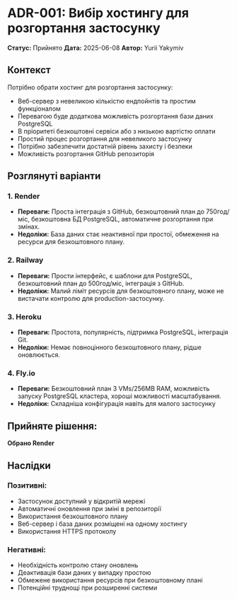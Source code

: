 # ADR-001: Вибір хостингу для розгортання застосунку

**Статус:** Прийнято
**Дата:** 2025-06-08
**Автор:** Yurii Yakymiv

## Контекст
Потрібно обрати хостинг для розгортання застосунку:
- Веб-сервер з невеликою кількістю ендпойнтів та простим функціоналом
- Перевагою буде додаткова можливість розгортання бази даних PostgreSQL
- В пріоритеті безкоштовні сервіси або з низькою вартістю оплати
- Простий процес розгортання для невеликого застосунку
- Потрібно забезпечити достатній рівень захисту і безпеки
- Можливість розгортання GitHub репозиторія

## Розглянуті варіанти

### 1. Render
- **Переваги:** Проста інтеграція з GitHub, безкоштовний план до 750год/міс, безкоштовна БД PostgreSQL, автоматичне розгортання при змінах.
- **Недоліки:** База даних стає неактивної при простої, обмеження на ресурси для безкоштовного плану.

### 2. Railway
- **Переваги:** Прости інтерфейс, є шаблони для PostgreSQL, безкоштовний план до 500год/міс, інтеграція з GitHub.
- **Недоліки:** Малий ліміт ресурсів для безкоштовного плану, може не вистачати контролю для production-застосунку.

### 3. Heroku
- **Переваги:** Простота, популярність, підтримка PostgreSQL, інтеграція Git.
- **Недоліки:** Немає повноцінного безкоштовного плану, рідше оновлюється.

### 4. Fly.io
- **Переваги:** Безкоштовний план 3 VMs/256MB RAM, можливість запуску PostgreSQL кластера, хороші можливості масштабування.
- **Недоліки:** Складніша конфігурація навіть для малого застосунку

## Прийняте рішення:
**Обрано Render**

## Наслідки

### Позитивні:
- Застосунок доступний у відкритій мережі
- Автоматичні оновлення при зміні в репозиторії
- Використання безкоштовного плану
- Веб-сервер і база даних розміщені на одному хостингу
- Використання HTTPS протоколу

### Негативні:
- Необхідність контролю стану оновлень
- Деактивація бази даних у випадку простою
- Обмежене використання ресурсів при безкоштовному плані
- Потенційні труднощі при розширенні системи